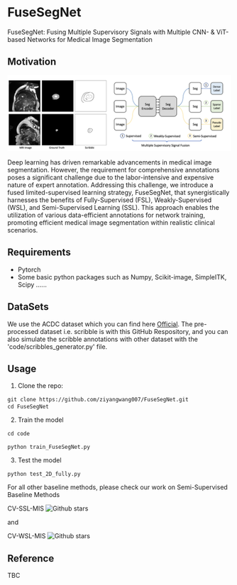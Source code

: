 # FuseSegNet
FuseSegNet: Fusing Multiple Supervisory Signals with Multiple CNN- \& ViT-based Networks for Medical Image Segmentation

## Motivation

<img src="demodata.png">

Deep learning has driven remarkable advancements in medical image segmentation. However, the requirement for comprehensive annotations poses a significant challenge due to the labor-intensive and expensive nature of expert annotation. Addressing this challenge, we introduce a fused limited-supervised learning strategy, FuseSegNet, that synergistically harnesses the benefits of Fully-Supervised (FSL), Weakly-Supervised (WSL), and Semi-Supervised Learning (SSL). This approach enables the utilization of various data-efficient annotations for network training, promoting efficient medical image segmentation within realistic clinical scenarios.

## Requirements
* Pytorch
* Some basic python packages such as Numpy, Scikit-image, SimpleITK, Scipy ......

## DataSets
We use the ACDC dataset which you can find here [Official](https://www.creatis.insa-lyon.fr/Challenge/acdc/databases.html). The pre-processed dataset i.e. scribble is with this GitHub Respository, and you can also simulate the scribble annotations with other dataset with the 'code/scribbles_generator.py' file.


## Usage

1. Clone the repo:
```
git clone https://github.com/ziyangwang007/FuseSegNet.git
cd FuseSegNet
```


2. Train the model
```
cd code
```

```
python train_FuseSegNet.py 
```

3. Test the model

```
python test_2D_fully.py 
```

For all other baseline methods, please check our work on Semi-Supervised Baseline Methods

CV-SSL-MIS
![Github stars](https://img.shields.io/github/stars/ziyangwang007/CV-SSL-MIS.svg)<br>

and

CV-WSL-MIS
![Github stars](https://img.shields.io/github/stars/ziyangwang007/CV-WSL-MIS.svg)<br>

## Reference

TBC
